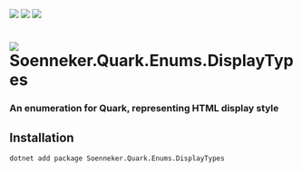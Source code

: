 ﻿[![](https://img.shields.io/nuget/v/soenneker.quark.enums.displaytypes.svg?style=for-the-badge)](https://www.nuget.org/packages/soenneker.quark.enums.displaytypes/)
[![](https://img.shields.io/github/actions/workflow/status/soenneker/soenneker.quark.enums.displaytypes/publish-package.yml?style=for-the-badge)](https://github.com/soenneker/soenneker.quark.enums.displaytypes/actions/workflows/publish-package.yml)
[![](https://img.shields.io/nuget/dt/soenneker.quark.enums.displaytypes.svg?style=for-the-badge)](https://www.nuget.org/packages/soenneker.quark.enums.displaytypes/)

# ![](https://user-images.githubusercontent.com/4441470/224455560-91ed3ee7-f510-4041-a8d2-3fc093025112.png) Soenneker.Quark.Enums.DisplayTypes
### An enumeration for Quark, representing HTML display style

## Installation

```
dotnet add package Soenneker.Quark.Enums.DisplayTypes
```
